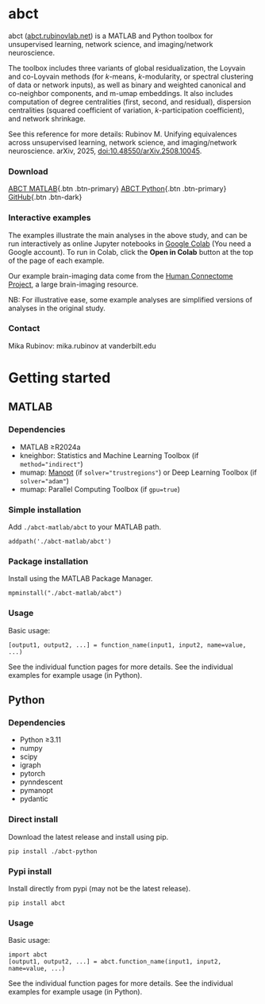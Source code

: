 # abct

abct ([abct.rubinovlab.net](https://abct.rubinovlab.net)) is a MATLAB and Python toolbox for unsupervised learning, network science, and imaging/network neuroscience.

The toolbox includes three variants of global residualization, the Loyvain and co-Loyvain methods (for _k_-means, _k_-modularity, or spectral clustering of data or network inputs), as well as binary and weighted canonical and co-neighbor components, and m-umap embeddings. It also includes computation of degree centralities (first, second, and residual), dispersion centralities (squared coefficient of variation, _k_-participation coefficient), and network shrinkage.

See this reference for more details: Rubinov M. Unifying equivalences across unsupervised learning, network science, and imaging/network neuroscience. arXiv, 2025, [doi:10.48550/arXiv.2508.10045](https://doi.org/10.48550/arXiv.2508.10045).

### Download

[ABCT MATLAB](https://github.com/mikarubi/abct/raw/refs/heads/main/abct-matlab.zip){.btn .btn-primary}
[ABCT Python](https://github.com/mikarubi/abct/raw/refs/heads/main/abct-python.zip){.btn .btn-primary}
[GitHub](https://github.com/mikarubi/abct){.btn .btn-dark}

### Interactive examples

The examples illustrate the main analyses in the above study, and can be run interactively as online Jupyter notebooks in [Google Colab](https://colab.research.google.com/) (You need a Google account). To run in Colab, click the **Open in Colab** button at the top of the page of each example.

Our example brain-imaging data come from the [Human Connectome Project](https://www.humanconnectome.org/), a large brain-imaging resource.

NB: For illustrative ease, some example analyses are simplified versions of analyses in the original study.

### Contact

Mika Rubinov: mika.rubinov at vanderbilt.edu

# Getting started

## MATLAB

### Dependencies

- MATLAB ≥R2024a
- kneighbor: Statistics and Machine Learning Toolbox (if `method="indirect"`)
- mumap: [Manopt](https://www.manopt.org/) (if `solver="trustregions"`) or Deep Learning Toolbox (if `solver="adam"`)
- mumap: Parallel Computing Toolbox (if `gpu=true`)

### Simple installation

Add `./abct-matlab/abct` to your MATLAB path.
```
addpath('./abct-matlab/abct')
```

### Package installation

Install using the MATLAB Package Manager.
```
mpminstall("./abct-matlab/abct")
```

### Usage

Basic usage:

```
[output1, output2, ...] = function_name(input1, input2, name=value, ...)
```

See the individual function pages for more details.
See the individual examples for example usage (in Python).

## Python

### Dependencies

- Python ≥3.11
- numpy
- scipy
- igraph
- pytorch
- pynndescent
- pymanopt
- pydantic

### Direct install

Download the latest release and install using pip.
```
pip install ./abct-python
```

### Pypi install

Install directly from pypi (may not be the latest release).
```
pip install abct
```

### Usage

Basic usage:

```
import abct
[output1, output2, ...] = abct.function_name(input1, input2, name=value, ...)
```

See the individual function pages for more details.
See the individual examples for example usage (in Python).
